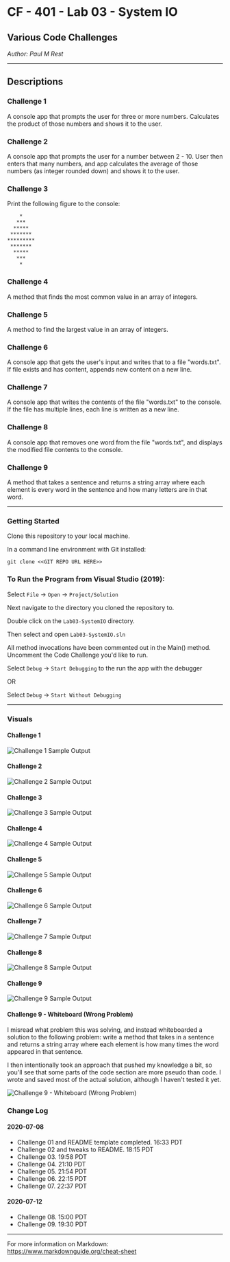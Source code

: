 # CF - 401 - Lab 03 - System IO

## Various Code Challenges

*Author: Paul M Rest*

----

## Descriptions

### Challenge 1
A console app that prompts the user for three or more numbers. Calculates the product
of those numbers and shows it to the user.

### Challenge 2
A console app that prompts the user for a number between 2 - 10. User then enters that many numbers, and app calculates the average of those numbers (as integer rounded down) and shows it to the user.

### Challenge 3
Print the following figure to the console:

```
    *
   ***
  *****
 *******
*********
 *******
  *****
   ***
    *
```

### Challenge 4
A method that finds the most common value in an array of integers.

### Challenge 5
A method to find the largest value in an array of integers.

### Challenge 6
A console app that gets the user's input and writes that to a file "words.txt". If file exists and has content, appends new content on a new line.

### Challenge 7
A console app that writes the contents of the file "words.txt" to the console. If the file has multiple lines, each line is written as a new line.

### Challenge 8
A console app that removes one word from the file "words.txt", and displays the modified file contents to the console.

### Challenge 9
A method that takes a sentence and returns a string array where each element is every word in the sentence and how many letters are in that word.

---

### Getting Started
Clone this repository to your local machine.

In a command line environment with Git installed:

```
git clone <<GIT REPO URL HERE>>
```

### To Run the Program from Visual Studio (2019):
Select ```File``` -> ```Open``` -> ```Project/Solution```

Next navigate to the directory you cloned the repository to.

Double click on the ```Lab03-SystemIO``` directory.

Then select and open ```Lab03-SystemIO.sln```

All method invocations have been commented out in the Main() method. Uncomment the Code Challenge you'd like to run.

Select ```Debug``` -> ```Start Debugging``` to the run the app with the debugger

OR

Select ```Debug``` -> ```Start Without Debugging```

---

### Visuals

#### Challenge 1
![Challenge 1 Sample Output](images/Challenge01-SampleOutput.png)

#### Challenge 2
![Challenge 2 Sample Output](images/Challenge02-SampleOutput.png)

#### Challenge 3
![Challenge 3 Sample Output](images/Challenge03-SampleOutput.png)

#### Challenge 4
![Challenge 4 Sample Output](images/Challenge04-SampleOutput.png)

#### Challenge 5
![Challenge 5 Sample Output](images/Challenge05-SampleOutput.png)

#### Challenge 6
![Challenge 6 Sample Output](images/Challenge06-SampleOutput.png)

#### Challenge 7
![Challenge 7 Sample Output](images/Challenge07-SampleOutput.png)

#### Challenge 8
![Challenge 8 Sample Output](images/Challenge08-SampleOutput.png)

#### Challenge 9
![Challenge 9 Sample Output](images/Challenge09-SampleOutput.png)

#### Challenge 9 - Whiteboard (Wrong Problem)

I misread what problem this was solving, and instead whiteboarded a solution to the following problem: write a method that takes in a sentence and returns a string array where each element is how many times the word appeared in that sentence.

I then intentionally took an approach that pushed my knowledge a bit, so you'll see that some parts of the code section are more pseudo than code. I wrote and saved most of the actual solution, although I haven't tested it yet.

![Challenge 9 - Whiteboard (Wrong Problem)](images/Challenge09-WrongProblem-WB.png)

### Change Log

#### 2020-07-08
- Challenge 01 and README template completed. 16:33 PDT
- Challenge 02 and tweaks to README. 18:15 PDT
- Challenge 03. 19:58 PDT
- Challenge 04. 21:10 PDT
- Challenge 05. 21:54 PDT
- Challenge 06. 22:15 PDT
- Challenge 07. 22:37 PDT

#### 2020-07-12
- Challenge 08. 15:00 PDT
- Challenge 09. 19:30 PDT

------------------------------
For more information on Markdown: https://www.markdownguide.org/cheat-sheet
